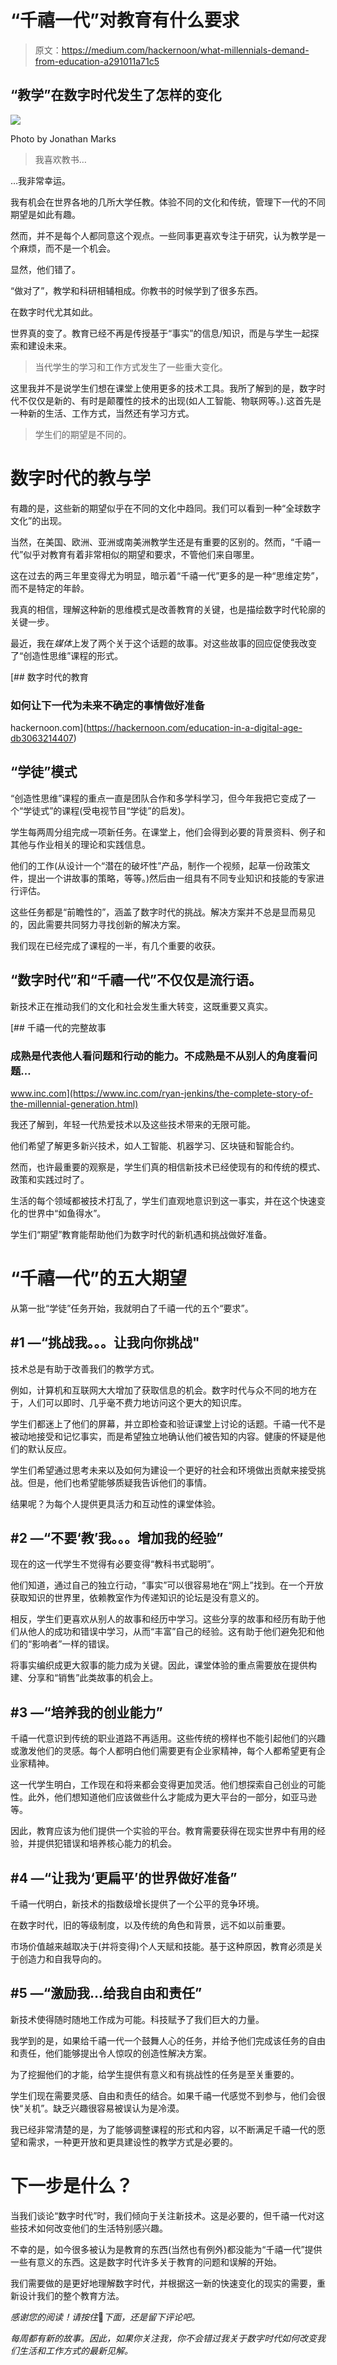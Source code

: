 # “千禧一代”对教育有什么要求

> 原文：<https://medium.com/hackernoon/what-millennials-demand-from-education-a291011a71c5>

## “教学”在数字时代发生了怎样的变化

![](img/84c15e12df9a3507af476c27f2e4708d.png)

Photo by Jonathan Marks

> 我喜欢教书…

…我非常幸运。

我有机会在世界各地的几所大学任教。体验不同的文化和传统，管理下一代的不同期望是如此有趣。

然而，并不是每个人都同意这个观点。一些同事更喜欢专注于研究，认为教学是一个麻烦，而不是一个机会。

显然，他们错了。

“做对了”，教学和科研相辅相成。你教书的时候学到了很多东西。

在数字时代尤其如此。

世界真的变了。教育已经不再是传授基于“事实”的信息/知识，而是与学生一起探索和建设未来。

> 当代学生的学习和工作方式发生了一些重大变化。

这里我并不是说学生们想在课堂上使用更多的技术工具。我所了解到的是，数字时代不仅仅是新的、有时是颠覆性的技术的出现(如人工智能、物联网等。).这首先是一种新的生活、工作方式，当然还有学习方式。

> 学生们的期望是不同的。

# 数字时代的教与学

有趣的是，这些新的期望似乎在不同的文化中趋同。我们可以看到一种“全球数字文化”的出现。

当然，在美国、欧洲、亚洲或南美洲教学生还是有重要的区别的。然而，“千禧一代”似乎对教育有着非常相似的期望和要求，不管他们来自哪里。

这在过去的两三年里变得尤为明显，暗示着“千禧一代”更多的是一种“思维定势”，而不是特定的年龄。

我真的相信，理解这种新的思维模式是改善教育的关键，也是描绘数字时代轮廓的关键一步。

最近，我在*媒体*上发了两个关于这个话题的故事。对这些故事的回应促使我改变了“创造性思维”课程的形式。

[](https://hackernoon.com/education-in-a-digital-age-db3063214407) [## 数字时代的教育

### 如何让下一代为未来不确定的事情做好准备

hackernoon.com](https://hackernoon.com/education-in-a-digital-age-db3063214407) 

## “学徒”模式

“创造性思维”课程的重点一直是团队合作和多学科学习，但今年我把它变成了一个“学徒式”的课程(受电视节目“学徒”的启发)。

学生每两周分组完成一项新任务。在课堂上，他们会得到必要的背景资料、例子和其他与作业相关的理论和实践信息。

他们的工作(从设计一个“潜在的破坏性”产品，制作一个视频，起草一份政策文件，提出一个讲故事的策略，等等。)然后由一组具有不同专业知识和技能的专家进行评估。

这些任务都是“前瞻性的”，涵盖了数字时代的挑战。解决方案并不总是显而易见的，因此需要共同努力寻找创新的解决方案。

我们现在已经完成了课程的一半，有几个重要的收获。

## “数字时代”和“千禧一代”不仅仅是流行语。

新技术正在推动我们的文化和社会发生重大转变，这既重要又真实。

[](https://www.inc.com/ryan-jenkins/the-complete-story-of-the-millennial-generation.html) [## 千禧一代的完整故事

### 成熟是代表他人看问题和行动的能力。不成熟是不从别人的角度看问题…

www.inc.com](https://www.inc.com/ryan-jenkins/the-complete-story-of-the-millennial-generation.html) 

我还了解到，年轻一代热爱技术以及这些技术带来的无限可能。

他们希望了解更多新兴技术，如人工智能、机器学习、区块链和智能合约。

然而，也许最重要的观察是，学生们真的相信新技术已经使现有的和传统的模式、政策和实践过时了。

生活的每个领域都被技术打乱了，学生们直观地意识到这一事实，并在这个快速变化的世界中“如鱼得水”。

学生们“期望”教育能帮助他们为数字时代的新机遇和挑战做好准备。

# “千禧一代”的五大期望

从第一批“学徒”任务开始，我就明白了千禧一代的五个“要求”。

## #1 —“挑战我。。。让我向你挑战"

技术总是有助于改善我们的教学方式。

例如，计算机和互联网大大增加了获取信息的机会。数字时代与众不同的地方在于，人们可以即时、几乎毫不费力地访问这个更大的知识库。

学生们都迷上了他们的屏幕，并立即检查和验证课堂上讨论的话题。千禧一代不是被动地接受和记忆事实，而是希望独立地确认他们被告知的内容。健康的怀疑是他们的默认反应。

学生们希望通过思考未来以及如何为建设一个更好的社会和环境做出贡献来接受挑战。但是，他们也希望能够质疑我告诉他们的事情。

结果呢？为每个人提供更具活力和互动性的课堂体验。

## #2 —“不要‘教’我。。。增加我的经验”

现在的这一代学生不觉得有必要变得“教科书式聪明”。

他们知道，通过自己的独立行动，“事实”可以很容易地在“网上”找到。在一个开放获取知识的世界里，依赖教室作为传递知识的论坛是没有意义的。

相反，学生们更喜欢从别人的故事和经历中学习。这些分享的故事和经历有助于他们从他人的成功和错误中学习，从而“丰富”自己的经验。这有助于他们避免犯和他们的“影响者”一样的错误。

将事实编织成更大叙事的能力成为关键。因此，课堂体验的重点需要放在提供构建、分享和“销售”此类故事的机会上。

## #3 —“培养我的创业能力”

千禧一代意识到传统的职业道路不再适用。这些传统的榜样也不能引起他们的兴趣或激发他们的灵感。每个人都明白他们需要更有企业家精神，每个人都希望更有企业家精神。

这一代学生明白，工作现在和将来都会变得更加灵活。他们想探索自己创业的可能性。此外，他们想知道他们应该做些什么才能成为更大平台的一部分，如亚马逊等。

因此，教育应该为他们提供一个实验的平台。教育需要获得在现实世界中有用的经验，并提供犯错误和培养核心能力的机会。

## #4 —“让我为‘更扁平’的世界做好准备”

千禧一代明白，新技术的指数级增长提供了一个公平的竞争环境。

在数字时代，旧的等级制度，以及传统的角色和背景，远不如以前重要。

市场价值越来越取决于(并将变得)个人天赋和技能。基于这种原因，教育必须是关于创造力和自我导向的。

## #5 —“激励我…给我自由和责任”

新技术使得随时随地工作成为可能。科技赋予了我们巨大的力量。

我学到的是，如果给千禧一代一个鼓舞人心的任务，并给予他们完成该任务的自由和责任，他们能够提出令人惊叹的创造性解决方案。

为了挖掘他们的才能，给学生提供有意义和有挑战性的任务是至关重要的。

学生们现在需要灵感、自由和责任的结合。如果千禧一代感觉不到参与，他们会很快“关机”。缺乏兴趣很容易被误认为是冷漠。

我已经非常清楚的是，为了能够调整课程的形式和内容，以不断满足千禧一代的愿望和需求，一种更开放和更具建设性的教学方式是必要的。

# **下一步是什么？**

当我们谈论“数字时代”时，我们倾向于关注新技术。这是必要的，但千禧一代对这些技术如何改变他们的生活特别感兴趣。

不幸的是，如今很多被认为是教育的东西(当然也有例外)都没能为“千禧一代”提供一些有意义的东西。这是数字时代许多关于教育的问题和误解的开始。

我们需要做的是更好地理解数字时代，并根据这一新的快速变化的现实的需要，重新设计我们的整个教育方法。

*感谢您的阅读！请按住*👏*下面，还是留下评论吧。*

*每周都有新的故事。因此，如果你关注我，你不会错过我关于数字时代如何改变我们生活和工作方式的最新见解。*